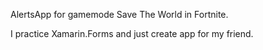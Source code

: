 AlertsApp for gamemode Save The World in Fortnite.

I practice Xamarin.Forms and just create app for my friend.
